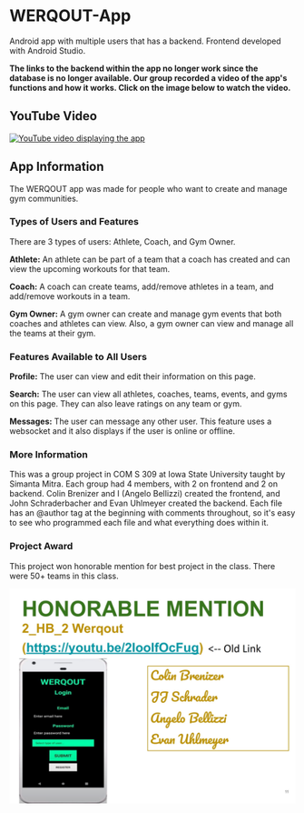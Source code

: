 # WERQOUT-App
Android app with multiple users that has a backend. Frontend developed with Android Studio.

**The links to the backend within the app no longer work since the database is no longer available. Our group recorded a video of the app's functions and how it works. Click on the image below to watch the video.**

## YouTube Video
[![YouTube video displaying the app](https://img.youtube.com/vi/gSszORVkmQw/0.jpg)](https://youtu.be/gSszORVkmQw)

## App Information
The WERQOUT app was made for people who want to create and manage gym communities.

### Types of Users and Features
There are 3 types of users: Athlete, Coach, and Gym Owner. 

**Athlete:** An athlete can be part of a team that a coach has created and can view the upcoming workouts for that team.

**Coach:** A coach can create teams, add/remove athletes in a team, and add/remove workouts in a team.

**Gym Owner:** A gym owner can create and manage gym events that both coaches and athletes can view. Also, a gym owner can view and manage all the teams at their gym.

### Features Available to All Users
**Profile:** The user can view and edit their information on this page.

**Search:** The user can view all athletes, coaches, teams, events, and gyms on this page. They can also leave ratings on any team or gym.

**Messages:** The user can message any other user. This feature uses a websocket and it also displays if the user is online or offline.

### More Information
This was a group project in COM S 309 at Iowa State University taught by Simanta Mitra. Each group had 4 members, with 2 on frontend and 2 on backend. Colin Brenizer and I (Angelo Bellizzi) created the frontend, and John Schraderbacher and Evan Uhlmeyer created the backend. Each file has an @author tag at the beginning with comments throughout, so it's easy to see who programmed each file and what everything does within it.

### Project Award
This project won honorable mention for best project in the class. There were 50+ teams in this class.

![Honorable Mention Slide](https://github.com/abellizzi1/WERQOUT-App/blob/main/README-pics/COMS309HonorableMention.jpg)

